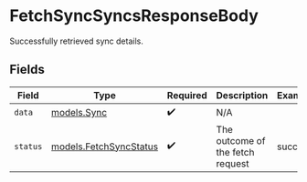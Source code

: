 # FetchSyncSyncsResponseBody

Successfully retrieved sync details.


## Fields

| Field                                                                | Type                                                                 | Required                                                             | Description                                                          | Example                                                              |
| -------------------------------------------------------------------- | -------------------------------------------------------------------- | -------------------------------------------------------------------- | -------------------------------------------------------------------- | -------------------------------------------------------------------- |
| `data`                                                               | [models.Sync](../../models/shared/sync.md)                           | :heavy_check_mark:                                                   | N/A                                                                  |                                                                      |
| `status`                                                             | [models.FetchSyncStatus](../../models/operations/fetchsyncstatus.md) | :heavy_check_mark:                                                   | The outcome of the fetch request                                     | success                                                              |